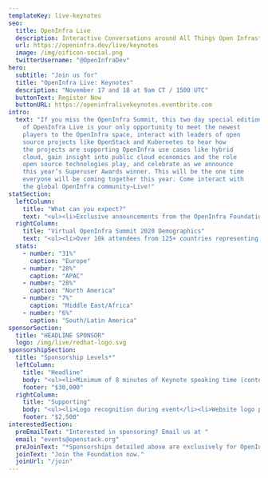 ```yaml
---
templateKey: live-keynotes
seo:
  title: OpenInfra Live
  description: Interactive Conversations around All Things Open Infrastructure
  url: https://openinfra.dev/live/keynotes
  image: /img/oificon-social.png
  twitterUsername: "@OpenInfraDev"
hero:
  subtitle: "Join us for"
  title: "OpenInfra Live: Keynotes"
  description: "November 17 and 18 at 9am CT / 1500 UTC"
  buttonText: Register Now
  buttonURL: https://openinfralivekeynotes.eventbrite.com
intro:
  text: "If you miss the OpenInfra Summit, this two day special edition
    of OpenInfra Live is your only opportunity to meet the newest
    players to the OpenInfra space, interact with leaders of open
    source projects like OpenStack and Kubernetes to hear how
    the projects are supporting OpenInfra use cases like hybrid
    cloud, gain insight into public cloud economics and the role
    open source technologies play, and celebrate as we announce
    this year’s Superuser Awards winner. This will be the one time
    everyone will be coming together this year. Come interact with
    the global OpenInfra community—Live!"
statSection:
  leftColumn:
    title: "What can you expect?"
    text: "<ul><li>Exclusive announcements from the OpenInfra Foundation</li><li>Users deploying hybrid cloud scenarios in production and how open source projects like OpenStack and Kubernetes make them scale </li><li>OpenInfra production deployments growing by up to 200%</li></ul>"
  rightColumn:
    title: "Virtual OpenInfra Summit 2020 Demographics"
    text: "<ul><li>Over 10k attendees from 125+ countries representing 3,200 companies</li><li>An additional 10k viewed translated China livestream</li><li>65% attending an OpenInfra event for the first time</li></ul>"
  stats:
    - number: "31%"
      caption: "Europe"
    - number: "28%"
      caption: "APAC"
    - number: "28%"
      caption: "North America"
    - number: "7%"
      caption: "Middle East/Africa"
    - number: "6%"
      caption: "South/Latin America"
sponsorSection:
  title: "HEADLINE SPONSOR"
  logo: /img/live/redhat-logo.svg
sponsorshipSection:
  title: "Sponsorship Levels*"
  leftColumn:
    title: "Headline"
    body: "<ul><li>Minimum of 8 minutes of Keynote speaking time (content subject to Foundation approval)</li><li>Verbal and logo recognition during event</li><li>Pre and post event emails to the attendee list</li><li>Website logo placement</li><li>Pre/post event mentions in the OpenInfra community newsletter/social media posts</li><li>Brand mention in the abstracts of the videos on social media</li><li>Mention in Superuser recap post</li><li>Recognition during OpenInfra Live episodes leading up to the event</li><li>Inclusion in any relevant paid promotion</li><li>Demographic report of registered attendees</li></ul>"
    footer: "$30,000"
  rightColumn:
    title: "Supporting"
    body: "<ul><li>Logo recognition during event</li><li>Website logo placement</li><li>Pre/post event mentions in the community newsletter/social media posts</li><li>Brand mention in the abstracts of the videos on social media</li><li>  Mention in Superuser recap post</li><li>Recognition during OpenInfra Live episodes leading  up to the event</li><li>Demographic report of registered attendees</li></ul>"
    footer: "$2,500"
interestedSection:
  preEmailText: "Interested in sponsoring? Email us at "
  email: "events@openstack.org"
  preJoinText: "*Sponsorships detailed above are exclusively for OpenInfra Foundation members. "
  joinText: "Join the Foundation now."
  joinUrl: "/join"
---
```

